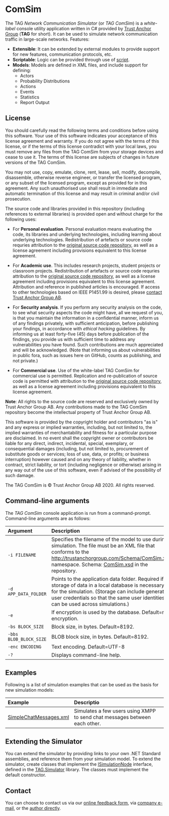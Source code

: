 # ComSim

The TAG *Network Communication Simulator* (or *TAG ComSim*) is a *white-label* console utility application written in C# provided by [Trust Anchor Group](https://trustanchorgroup.com/)
(**TAG** for short). It can be used to simulate network communication traffic in large-scale networks. Features:

* **Extensible**: It can be extended by external modules to provide support for new features, communication protocols, etc.
* **Scriptable**: Logic can be provided through use of [script](https://lab.tagroot.io/Script.md).
* **Models**: Models are defined in XML files, and include support for defining:
	* Actors
	* Probability Distributions
	* Actions
	* Events
	* Statistics
	* Report Output

## License

You should carefully read the following terms and conditions before using this software. Your use of this software indicates your acceptance of this 
license agreement and warranty. If you do not agree with the terms of this license, or if the terms of this license contradict with your local laws, 
you must remove any files from the TAG ComSim from your storage devices and cease to use it. The terms of this license are subjects of changes 
in future versions of the TAG ComSim.

You may not use, copy, emulate, clone, rent, lease, sell, modify, decompile, disassemble, otherwise reverse engineer, or transfer the licensed program, 
or any subset of the licensed program, except as provided for in this agreement. Any such unauthorised use shall result in immediate and automatic 
termination of this license and may result in criminal and/or civil prosecution.

The source code and libraries provided in this repository (including references to external libraries) is provided open and without charge for the following uses:

* For **Personal evaluation**. Personal evaluation means evaluating the code, its libraries and underlying technologies, including learning about underlying technologies.
Redistribution of artefacts or source code requries attribution to the [original source code repository](https://github.com/Trust-Anchor-Group/ComSim), as well as a 
license agreement including provisions equivalent to this license agreement.

* For **Academic use**. This includes research projects, student projects or classroom projects. Redistribution of artefacts or source code requries attribution to the 
[original source code repository](https://github.com/Trust-Anchor-Group/ComSim), as well as a license agreement including provisions equivalent to this license agreement. 
Attribution and reference in published articles is encouraged. If access to other technologies based on IEEE P1451.99 is desired, please [contact Trust Anchor Group AB](#contact).

* For **Security analysis**. If you perform any security analysis on the code, to see what security aspects the code might have, all we request of you, is that you 
maintain the information in a confidential manner, inform us of any findings privately, with sufficient anticipation, before publishing your findings, in accordance 
with *ethical hacking* guidelines. By informing us at least forty-five (45) days before publication of the findings, you provide us with sufficient time to address 
any vulnerabilities you have found. Such contributions are much appreciated and will be acknowledged. (Note that informing us about vulnerabilities in public fora,
such as issues here on GitHub, counts as publishing, and not private.)

* For **Commercial use**. Use of the white-label TAG ComSim for commercial use is permitted. Replication and re-publication of source code is permitted with
attribution to the [original source code repository](https://github.com/Trust-Anchor-Group/ComSim), as well as a license agreement including provisions equivalent 
to this license agreement.

**Note**: All rights to the source code are reserved and exclusively owned by Trust Anchor Group AB. Any contributions made to the TAG ComSim repository 
become the intellectual property of Trust Anchor Group AB.

This software is provided by the copyright holder and contributors "as is" and any express or implied warranties, including, but not limited to, the implied 
warranties of merchantability and fitness for a particular purpose are disclaimed. In no event shall the copyright owner or contributors be liable for any 
direct, indirect, incidental, special, exemplary, or consequential damages (including, but not limited to, procurement of substitute goods or services; loss 
of use, data, or profits; or business interruption) however caused and on any theory of liability, whether in contract, strict liability, or tort (including 
negligence or otherwise) arising in any way out of the use of this software, even if advised of the possibility of such damage.

The TAG ComSim is © Trust Anchor Group AB 2020. All rights reserved.

## Command-line arguments

The *TAG ComSim* console application is run from a command-prompt. Command-line arguments are as follows:

| Argument               | Description |
|:-----------------------|:------------|
| `-i FILENAME`          | Specifies the filename of the model to use during simulation. The file must be an XML file that conforms to the http://trustanchorgroup.com/Schema/ComSim.xsd namespace. Schema: [ComSim.xsd](ComSim/Schema/ComSim.xsd) in the repository. |
| `-d APP_DATA_FOLDER`   | Points to the application data folder. Required if storage of data in a local database is necessary for the simulation. (Storage can include generated user credentials so that the same user identities can be used across simulations.) |
| `-e`                   | If encryption is used by the database. Default=no encryption. |
| `-bs BLOCK_SIZE`       | Block size, in bytes. Default=8192. |
| `-bbs BLOB_BLOCK_SIZE` | BLOB block size, in bytes. Default=8192. |
| `-enc ENCODING`        | Text encoding. Default=UTF-8 |
| `-?`                   | Displays command-line help. |

## Examples

Following is a list of simulation examples that can be used as the basis for new simulation models:

| Example                                                   | Descriptio                                                                 |
|:----------------------------------------------------------|:---------------------------------------------------------------------------|
| [SimpleChatMessages.xml](Examples/SimpleChatMessages.xml) | Simulates a few users using XMPP to send chat messages between each other. |

## Extending the Simulator

You can extend the simulator by providing links to your own .NET Standard assemblies, and reference them from your simulation model.
To extend the simulator, create classes that implement the [ISimulationNode](TAG.Simulator/ISimulationNode) interface, defined in the 
[TAG.Simulator](TAG.Simulator) library. The classes must implement the default constructor.

## Contact

You can choose to contact us via our [online feedback form](https://lab.tagroot.io/Feedback.md), via [company e-mail](mailto:info@trustanchorgroup.com), or the
[author directly](https://www.linkedin.com/in/peterwaher/).